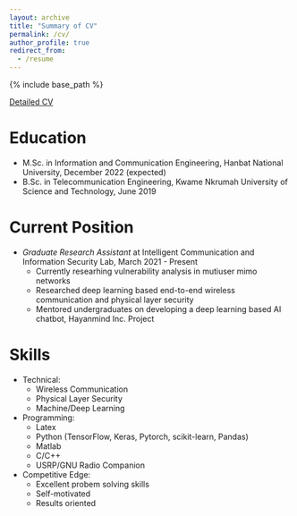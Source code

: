 ```yaml
---
layout: archive
title: "Summary of CV"
permalink: /cv/
author_profile: true
redirect_from:
  - /resume
---
```

{% include base_path %}

[Detailed CV](/files/CV.pdf)

Education
======
* M.Sc. in Information and Communication Engineering, Hanbat National University, December 2022 (expected)
* B.Sc. in Telecommunication Engineering, Kwame Nkrumah University of Science and Technology, June 2019

Current Position
======
* _Graduate Research Assistant_ at Intelligent Communication  and Information Security Lab, March 2021 - Present 
  * Currently researhing vulnerability analysis in mutiuser mimo networks
  * Researched deep learning based end-to-end wireless communication and physical layer security
  * Mentored undergraduates on developing a deep learning based AI chatbot, Hayanmind Inc. Project
 

Skills
======
* Technical:
  * Wireless Communication
  * Physical Layer Security
  * Machine/Deep Learning
* Programming: 
  * Latex
  * Python (TensorFlow, Keras, Pytorch, scikit-learn, Pandas)
  * Matlab
  * C/C++
  * USRP/GNU Radio Companion
* Competitive Edge: 
  * Excellent probem solving skills
  * Self-motivated
  * Results oriented

